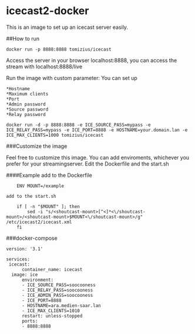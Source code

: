 # icecast2-docker

This is an image to set up an icecast server easily.

##How to run

	docker run -p 8888:8888 tomizius/icecast

Access the server in your browser localhost:8888, you can access the stream with localhost:8888/live

Run the image with custom parameter:
You can set up
	
	*Hostname
	*Maximum clients
	*Port
	*Admin password
	*Source password
	*Relay password

	docker run -d -p 8888:8888 -e ICE_SOURCE_PASS=mypass -e ICE_RELAY_PASS=mypass -e ICE_PORT=8888 -e HOSTNAME=your.domain.lan -e ICE_MAX_CLIENTS=1000 tomizius/icecast

###Customize the image

Feel free to customize this image. You can add enviroments, whichever you prefer for your streamingserver.
Edit the Dockerfile and the start.sh

####Example
	add to the Dockerfile

		ENV MOUNT=/example 

	add to the start.sh
	
		if [ -n "$MOUNT" ]; then
  			sed -i "s/<shoutcast-mount>[^<]*<\/shoutcast-mount>/<shoutcast-mount>$MOUNT<\/shoutcast-mount>/g" /etc/icecast2/icecast.xml
		fi

###docker-compose
	
	version: '3.1'

	services:
  	 icecast:
    	  container_name: icecast
   	  image: ice
    	  environment:
     	  - ICE_SOURCE_PASS=soocooness
       	  - ICE_RELAY_PASS=soocooness
     	  - ICE_ADMIN_PASS=soocooness
     	  - ICE_PORT=8888
     	  - HOSTNAME=ara.medien-saar.lan
     	  - ICE_MAX_CLIENTS=1010
    	  restart: unless-stopped
    	  ports:
     	  - 8888:8888
